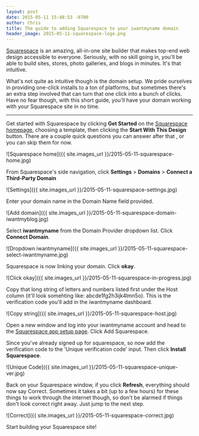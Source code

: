 ```yaml
---
layout: post
date: 2015-05-11 15:48:53 -0700
author: Chris
title: The guide to adding Squarespace to your iwantmyname domain
header_image: 2015-05-11-squarespace-logo.png
---
```


<!-- excerpt -->

[Squarespace](https://iwantmyname.com/features/applications/custom-domain-apps/websites/squarespace-build-your-website-with-own-url) is an amazing, all-in-one site builder that makes top-end web design accessible to everyone. Seriously, with no skill going in, you'll be able to build sites, stores, photo galleries, and blogs in minutes. It's that intuitive. 

What's not quite as intuitive though is the domain setup. We pride ourselves in providing one-click installs to a ton of platforms, but sometimes there's an extra step involved that can turn that one click into a bunch of clicks. Have no fear though, with this short guide, you'll have your domain working with your Squarespace site in no time. 

<!-- /excerpt -->

***

Get started with Squarespace by clicking **Get Started** on the [Squarespace homepage](http://squarespace.com), choosing a template, then clicking the **Start With This Design** button. There are a couple quick questions you can answer after that , or you can skip them for now. 

![Squarespace home]({{ site.images_url }}/2015-05-11-squarespace-home.jpg)

From Squarespace's side navigation, click **Settings** > **Domains** > **Connect a Third-Party Domain**

![Settings]({{ site.images_url }}/2015-05-11-squarespace-settings.jpg)

Enter your domain name in the Domain Name field provided.

![Add domain]({{ site.images_url }}/2015-05-11-squarespace-domain-iwantmyblog.jpg)

Select **iwantmyname** from the Domain Provider dropdown list. Click **Connect Domain**.

![Dropdown iwantmyname]({{ site.images_url }}/2015-05-11-squarespace-select-iwantmyname.jpg)

Squarespace is now linking your domain. Click **okay**. 

![Click okay]({{ site.images_url }}/2015-05-11-squarespace-in-progress.jpg)

Copy that long string of letters and numbers listed first under the Host column (it'll look somehting like: abcde1fg2h3ijk4lmn5o). This is the verification code you'll add in the iwantmyname dashboard. 

![Copy string]({{ site.images_url }}/2015-05-11-squarespace-host.jpg)

Open a new window and log into your iwantmyname account and head to the [Squarespace app setup page](https://iwantmyname.com/dashboard/apps/setup/Squarespace/). Click Add Squarespace. 

Since you've already signed up for squarespace, so now add the verification code to the 'Unique verification code' input. Then click **Install Squarespace**.

![Unique Code]({{ site.images_url }}/2015-05-11-squarespace-unique-ver.jpg)

Back on your Squarespace window, if you click **Refresh**, everything should now say Correct. Sometimes it takes a bit (up to a few hours) for these things to work through the internet though, so don't be alarmed if things don't look correct right away. Just jump to the next step.

![Correct]({{ site.images_url }}/2015-05-11-squarespace-correct.jpg)

Start building your Squarespace site!